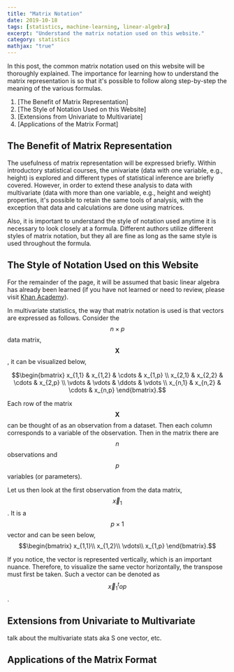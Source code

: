 ```yaml
---
title: "Matrix Notation"
date: 2019-10-18
tags: [statistics, machine-learning, linear-algebra]
excerpt: "Understand the matrix notation used on this website."
category: statistics
mathjax: "true"
---
```

In this post, the common matrix notation used on this website will be thoroughly explained. The importance for learning how to understand the matrix representation is so that it's possible to follow along step-by-step the meaning of the various formulas.

1. [The Benefit of Matrix Representation]
2. [The Style of Notation Used on this Website]
3. [Extensions from Univariate to Multivariate]
4. [Applications of the Matrix Format]

## The Benefit of Matrix Representation
The usefulness of matrix representation will be expressed briefly. Within introductory statistical courses, the univariate (data with one variable, e.g., height) is explored and different types of statistical inference are briefly covered. However, in order to extend these analysis to data with multivariate (data with more than one variable, e.g., height and weight) properties, it's possible to retain the same tools of analysis, with the exception that data and calculations are done using matrices.

Also, it is important to understand the style of notation used anytime it is necessary to look closely at a formula. Different authors utilize different styles of matrix notation, but they all are fine as long as the same style is used throughout the formula.

## The Style of Notation Used on this Website
For the remainder of the page, it will be assumed that basic linear algebra has already been learned (if you have not learned or need to review, please visit [Khan Academy](https://www.khanacademy.org/math/linear-algebra)).

In multivariate statistics, the way that matrix notation is used is that vectors are expressed as follows. Consider the $$n \times p$$ data matrix, $$\textbf{X}$$, it can be visualized below,

$$\begin{bmatrix}
x_{1,1} & x_{1,2} & \cdots & x_{1,p} \\
x_{2,1} & x_{2,2} & \cdots & x_{2,p} \\
\vdots & \vdots & \ddots & \vdots \\
x_{n,1} & x_{n,2} & \cdots & x_{n,p}
\end{bmatrix}.$$

Each row of the matrix $$\textbf{X}$$ can be thought of as an observation from a dataset. Then each column corresponds to a variable of the observation. Then in the matrix there are $$n$$ observations and $$p$$ variables (or parameters).

Let us then look at the first observation from the data matrix, $$\vec{x}_1$$. It is a $$p\times 1$$ vector and can be seen below,
$$\begin{bmatrix}
x_{1,1}\\
x_{1,2}\\
\vdots\\
x_{1,p}
\end{bmatrix}.$$

If you notice, the vector is represented vertically, which is an important nuance. Therefore, to visualize the same vector horizontally, the transpose must first be taken. Such a vector can be denoted as $$\vec{x}_1^top$$.

## Extensions from Univariate to Multivariate
talk about the multivariate stats aka S one vector, etc.

## Applications of the Matrix Format
